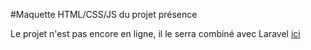 #Maquette HTML/CSS/JS du projet présence

Le projet n'est pas encore en ligne, il le serra combiné avec Laravel [ici](http:://www.julien-roland.be/presence)
